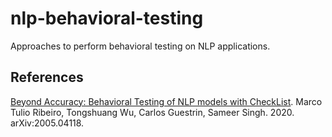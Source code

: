 # nlp-behavioral-testing
Approaches to perform behavioral testing on NLP applications.

## References 
[Beyond Accuracy: Behavioral Testing of NLP models with CheckList](https://arxiv.org/abs/2005.04118). Marco Tulio Ribeiro, Tongshuang Wu, Carlos Guestrin, Sameer Singh. 2020. arXiv:2005.04118.
 	
